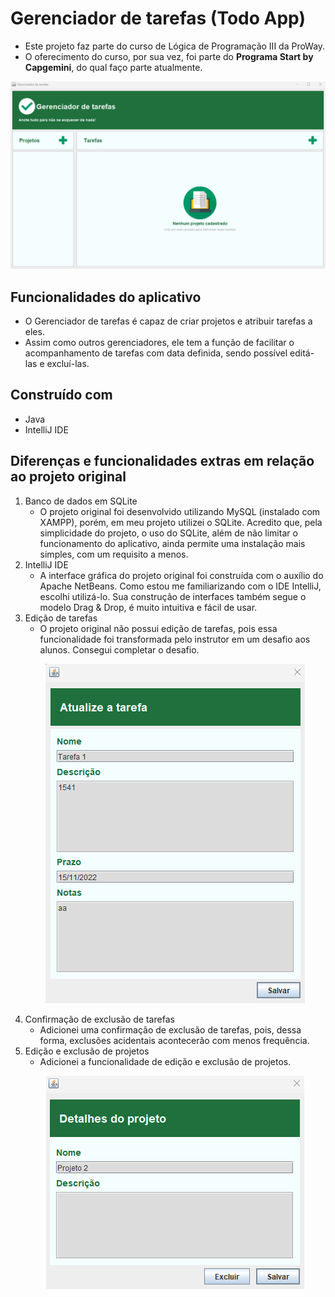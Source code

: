 # Gerenciador de tarefas (Todo App) 
- Este projeto faz parte do curso de Lógica de Programação III da ProWay. 
- O oferecimento do curso, por sua vez, foi parte do **Programa Start by Capgemini**, do qual faço parte atualmente.
<p align='center'>
  <img src="/imagens/main_screen.png" alt="update">
</p>

## Funcionalidades do aplicativo
- O Gerenciador de tarefas é capaz de criar projetos e atribuir tarefas a eles.
- Assim como outros gerenciadores, ele tem a função de facilitar o acompanhamento de tarefas com data definida, sendo possível editá-las e excluí-las.

## Construído com
- Java
- IntelliJ IDE

## Diferenças e funcionalidades extras em relação ao projeto original
1. Banco de dados em SQLite
    - O projeto original foi desenvolvido utilizando MySQL (instalado com XAMPP), porém, em meu projeto utilizei o SQLite. Acredito que, pela simplicidade do projeto, 
    o uso do SQLite, além de não limitar o funcionamento do aplicativo, ainda permite uma instalação mais simples, com um requisito a menos.
2. IntelliJ IDE
    - A interface gráfica do projeto original foi construída com o auxílio do Apache NetBeans. Como estou me familiarizando com o IDE IntelliJ, escolhi utilizá-lo. 
    Sua construção de interfaces também segue o modelo Drag & Drop, é muito intuitiva e fácil de usar.
3. Edição de tarefas
    - O projeto original não possui edição de tarefas, pois essa funcionalidade foi transformada pelo instrutor em um desafio aos alunos. Consegui completar o desafio.
    <p align='center'>
      <img src="/imagens/update.png" alt="update">
    </p>
4. Confirmação de exclusão de tarefas
    - Adicionei uma confirmação de exclusão de tarefas, pois, dessa forma, exclusões acidentais acontecerão com menos frequência.
5. Edição e exclusão de projetos
    - Adicionei a funcionalidade de edição e exclusão de projetos.
    <p align='center'>
      <img src="/imagens/project.png" alt="update">
    </p>
